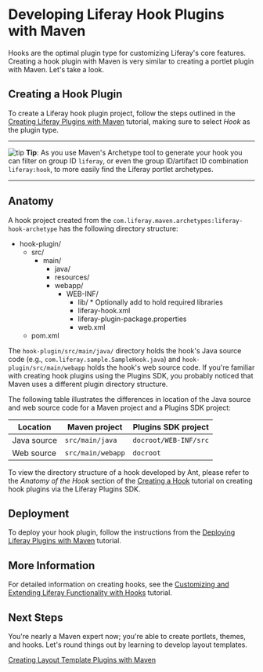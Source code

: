 # Developing Liferay Hook Plugins with Maven [](id=developing-liferay-hook-plugins-with-maven-lp-6-2-develop-tutorial)

Hooks are the optimal plugin type for customizing Liferay's core features.
Creating a hook plugin with Maven is very similar to creating a portlet plugin
with Maven. Let's take a look. 

## Creating a Hook Plugin [](id=creating-a-hook-plugin-lp-6-2-develop-tutorial)

To create a Liferay hook plugin project, follow the steps outlined in the
[Creating Liferay Plugins with Maven](http://www.liferay.com) tutorial, making sure to select *Hook* 
as the plugin type. 

---

![tip](../../images/tip-pen-paper.png) **Tip**: As you use Maven's Archetype
tool to generate your hook you can filter on group ID `liferay`, or even the
group ID/artifact ID combination `liferay:hook`, to more easily find the
Liferay portlet archetypes. 

---

## Anatomy [](id=anatomy-lp-6-2-develop-tutorial-0)

A hook project created from the
`com.liferay.maven.archetypes:liferay-hook-archetype` has the following
directory structure: 

- hook-plugin/
    - src/
        - main/
            - java/
            - resources/
            - webapp/
                - WEB-INF/
                    - lib/  \* Optionally add to hold required libraries
                    - liferay-hook.xml
                    - liferay-plugin-package.properties
                    - web.xml
    - pom.xml

The `hook-plugin/src/main/java/` directory holds the hook's Java source code
(e.g., `com.liferay.sample.SampleHook.java`) and `hook-plugin/src/main/webapp`
holds the hook's web source code. If you're familiar with creating hook plugins
using the Plugins SDK, you probably noticed that Maven uses a different plugin
directory structure. 

The following table illustrates the differences in location of the Java source
and web source code for a Maven project and a Plugins SDK project: 

Location    | Maven project     | Plugins SDK project   |
----------- | ----------------- | --------------------- |
Java source | `src/main/java`   | `docroot/WEB-INF/src` |
Web source  | `src/main/webapp` | `docroot`             |

To view the directory structure of a hook developed by Ant, please refer to the
*Anatomy of the Hook* section of the [Creating a Hook](http://www.liferay.com)
tutorial on creating hook plugins via the Liferay Plugins SDK. 

## Deployment [](id=deployment-lp-6-2-develop-tutorial-0)

To deploy your hook plugin, follow the instructions from the 
[Deploying Liferay Plugins with Maven](http://www.liferay.com) tutorial. 

## More Information [](id=more-information-lp-6-2-develop-tutorial-0)

For detailed information on creating hooks, see the [Customizing and Extending
Liferay Functionality with Hooks](http://www.liferay.com) tutorial.

## Next Steps [](id=next-steps-lp-6-2-develop-tutorial-1)

You're nearly a Maven expert now; you're able to create portlets, themes, and
hooks. Let's round things out by learning to develop layout templates. 

[Creating Layout Template Plugins with Maven](http://www.liferay.com)
